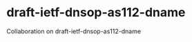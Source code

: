 draft-ietf-dnsop-as112-dname
============================

Collaboration on draft-ietf-dnsop-as112-dname
